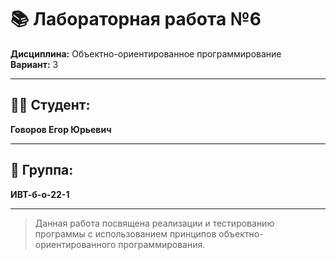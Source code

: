 # 📚 Лабораторная работа №6

**Дисциплина:** Объектно-ориентированное программирование  
**Вариант:** 3  

---

## 👨‍🎓 Студент:  
**Говоров Егор Юрьевич**  

---

## 👥 Группа:  
**ИВТ-б-о-22-1**  

---

> Данная работа посвящена реализации и тестированию программы с использованием принципов объектно-ориентированного программирования.  
